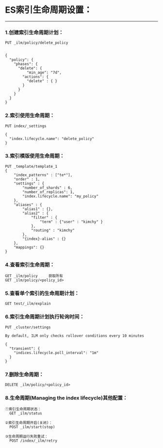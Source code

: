 ﻿# ES索引生命周期设置：
---
### 1.创建索引生命周期计划：

  	PUT _ilm/policy/delete_policy


  	{
  	  "policy": {
  	    "phases": {
  	      "delete": {
  	          "min_age": "7d",
  	        "actions": {
  	          "delete" : { }
  	        }
  	      }
  	    }
  	  }
  	}


### 2.索引使用生命周期：

    PUT index/_settings

    {
      "index.lifecycle.name": "delete_policy"
    }

### 3.索引模版使用生命周期：

    PUT _template/template_1
    {
        "index_patterns" : ["te*"],
        "order" : 1,
        "settings" : {
            "number_of_shards" : 6,
            "number_of_replicas": 1,
            "index.lifecycle.name": "my_policy"
        },
        "aliases" : {
            "alias1" : {},
            "alias2" : {
                "filter" : {
                    "term" : {"user" : "kimchy" }
                },
                "routing" : "kimchy"
            },
            "{index}-alias" : {} 
        },
        "mappings": {}
    }

### 4.查看索引生命周期：
    GET _ilm/policy     获取所有
    GET _ilm/policy/<policy_id>

### 5.查看单个索引的生命周期计划：
    GET test/_ilm/explain

### 6.索引生命周期计划执行轮询时间：
    PUT _cluster/settings

    By default, ILM only checks rollover conditions every 10 minutes

    {
      "transient": {
        "indices.lifecycle.poll_interval": "1m" 
      }
    }


### 7.删除生命周期：
    DELETE _ilm/policy/<policy_id>

### 8.生命周期(Managing the index lifecycle)其他配置：

    ①索引生命周期状态：
      GET _ilm/status

    ②索引生命周期开启(关闭)：
      POST _ilm/start(stop)

    ③生命周期运行失败重试：
      POST /index/_ilm/retry
